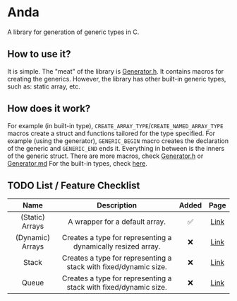 # Anda

A library for generation of generic types in C.

## How to use it?
It is simple. The "meat" of the library is [Generator.h](include/Generator.h). It contains macros for creating the generics.
However, the library has other built-in generic types, such as: static array, etc.

## How does it work?
For example (in built-in type), `CREATE_ARRAY_TYPE`/`CREATE_NAMED_ARRAY_TYPE` macros create a struct and functions tailored for the type specified.
For example (using the generator), `GENERIC_BEGIN` macro creates the declaration of the generic and `GENERIC_END` ends it. Everything in between is the inners of the generic struct.
There are more macros, check [Generator.h](include/Generator.h) or [Generator.md](Docs/Generator.md)
For the built-in types, check [here](Docs).

## TODO List / Feature Checklist

|       Name       |                           Description                            | Added |   Page   |
|:----------------:|:----------------------------------------------------------------:|:-----:|:--------:|
| (Static) Arrays  |                  A wrapper for a default array.                  |   ✅   | [Link]() |
| (Dynamic) Arrays |   Creates a type for representing a dynamically resized array.   |   ❌   | [Link]() |
|      Stack       | Creates a type for representing a stack with fixed/dynamic size. |   ❌   | [Link]() |
|      Queue       | Creates a type for representing a stack with fixed/dynamic size. |   ❌   | [Link]() |
